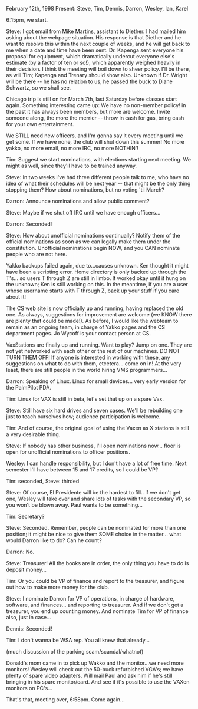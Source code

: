  February 12th, 1998 Present: Steve, Tim, Dennis, Darron, Wesley, Ian, Karel </p><p>
6:15pm, we start. </p><p>
Steve: I got email from Mike Martins, assistant to Diether. I had mailed him asking about the webpage situation. His response is that Diether and he want to resolve this within the next couple of weeks, and he will get back to me when a date and time have been sent. Dr. Kapenga sent everyone his proposal for equipment, which dramatically undercut everyone else's estimate (by a factor of ten or so!), which apparently weighed heavily in their decision. I think the meeting will boil down to sheer policy. I'll be there, as will Tim; Kapenga and Trenary should show also. Unknown if Dr. Wright will be there -- he has no relation to us, he passed the buck to Diane Schwartz, so we shall see. </p><p>
Chicago trip is still on for March 7th, last Saturday before classes start again. Something interesting came up: We have no non-member policy! in the past it has always been members, but more are welcome. Invite someone along, the more the merrier -- throw in cash for gas, bring cash for your own entertainment. </p><p>
We STILL need new officers, and I'm gonna say it every meeting until we get some. If we have none, the club will shut down this summer! No more yakko, no more email, no more IRC, no more NOTHIN'! </p><p>
Tim: Suggest we start nominations, with elections starting next meeting. We might as well, since they'll have to be trained anyway. </p><p>
Steve: In two weeks I've had three different people talk to me, who have no idea of what their schedules will be next year -- that might be the only thing stopping them? How about nominations, but no voting 'til March? </p><p>
Darron: Announce nominations and allow public comment? </p><p>
Steve: Maybe if we shut off IRC until we have enough officers... </p><p>
Darron: Seconded! </p><p>
Steve: How about unofficial nominations continually? Notify them of the official nominations as soon as we can legally make them under the constitution. Unofficial nominations begin NOW, and you CAN nominate people who are not here.  </p><p>
Yakko backups failed again, due to...causes unknown. Ken thought it might have been a scripting error. Home directory is only backed up through the T's... so users T through Z are still in limbo. It worked okay until it hung on the unknown; Ken is still working on this. In the meantime, if you are a user whose username starts with T through Z, back up your stuff if you care about it! </p><p>
The CS web site is now officially up and running, having replaced the old one. As always, suggestions for improvement are welcome (we KNOW there are plenty that could be made!). As before, I would like the webteam to remain as an ongoing team, in charge of Yakko pages and the CS department pages. Jo Wycoff is your contact person at CS. </p><p>
VaxStations are finally up and running. Want to play? Jump on one. They are not yet networked with each other or the rest of our machines. DO NOT TURN THEM OFF! If anyone is interested in working with these, any suggestions on what to do with them, etcetera... come on in! At the very least, there are still people in the world hiring VMS programmers... </p><p>
Darron: Speaking of Linux. Linux for small devices... very early version for the PalmPilot PDA. </p><p>
Tim: Linux for VAX is still in beta, let's set that up on a spare Vax. </p><p>
Steve: Still have six hard drives and seven cases. We'll be rebuilding one just to teach ourselves how; audience participation is welcome. </p><p>
Tim: And of course, the original goal of using the Vaxen as X stations is still a very desirable thing. </p><p>
Steve: If nobody has other business, I'll open nominations now... floor is open for unofficial nominations to officer positions. </p><p>
Wesley: I can handle responsibility, but I don't have a lot of free time. Next semester I'll have between 15 and 17 credits, so I could be VP? </p><p>
Tim: seconded, Steve: thirded </p><p>
Steve: Of course, El Presidente will be the hardest to fill.. if we don't get one, Wesley will take over and share lots of tasks with the secondary VP, so you won't be blown away. Paul wants to be something... </p><p>
Tim: Secretary? </p><p>
Steve: Seconded. Remember, people can be nominated for more than one position; it might be nice to give them SOME choice in the matter... what would Darron like to do? Can he count? </p><p>
Darron: No. </p><p>
Steve: Treasurer! All the books are in order, the only thing you have to do is deposit money... </p><p>
Tim: Or you could be VP of finance and report to the treasurer, and figure out how to make more money for the club. </p><p>
Steve: I nominate Darron for VP of operations, in charge of hardware, software, and finances... and reporting to treasurer. And if we don't get a treasurer, you end up counting money. And nominate Tim for VP of finance also, just in case... </p><p>
Dennis: Seconded! </p><p>
Tim: I don't wanna be WSA rep. You all knew that already... </p><p>
(much discussion of the parking scam/scandal/whatnot) </p><p>
Donald's mom came in to pick up Wakko and the monitor...we need more monitors! Wesley will check out the 50-buck refurbished VGA's; we have plenty of spare video adapters. Will mail Paul and ask him if he's still bringing in his spare monitor/card. And see if it's possible to use the VAXen monitors on PC's... </p><p>
That's that, meeting over, 6:58pm. Come again... </p><p>
</p>
